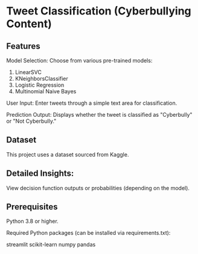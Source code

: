 # Tweet Classification (Cyberbullying Content)

## Features

Model Selection: Choose from various pre-trained models:

1. LinearSVC
2. KNeighborsClassifier
3. Logistic Regression
4. Multinomial Naive Bayes

User Input: Enter tweets through a simple text area for classification.

Prediction Output: Displays whether the tweet is classified as "Cyberbully" or "Not Cyberbully."

## Dataset

This project uses a dataset sourced from Kaggle.

## Detailed Insights:

View decision function outputs or probabilities (depending on the model).

## Prerequisites

Python 3.8 or higher.

Required Python packages (can be installed via requirements.txt):

streamlit
scikit-learn
numpy
pandas

